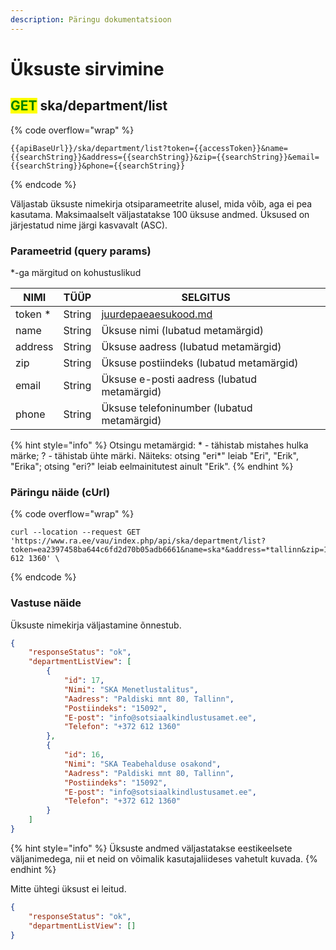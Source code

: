 ```yaml
---
description: Päringu dokumentatsioon
---
```


# Üksuste sirvimine

## <mark style="color:green;">GET</mark> ska/department/list

{% code overflow="wrap" %}
```
{{apiBaseUrl}}/ska/department/list?token={{accessToken}}&name={{searchString}}&address={{searchString}}&zip={{searchString}}&email={{searchString}}&phone={{searchString}}
```
{% endcode %}

Väljastab üksuste nimekirja otsiparameetrite alusel, mida võib, aga ei pea kasutama. Maksimaalselt väljastatakse 100 üksuse andmed. Üksused on järjestatud nime järgi kasvavalt (ASC).

### Parameetrid (query params)

\*-ga märgitud on kohustuslikud

| NIMI     | TÜÜP    | SELGITUS                                                     |   |
| -------- | ------- | ------------------------------------------------------------ | - |
| token \* | String  | [juurdepaeaesukood.md](../../juurdepaeaesukood.md "mention") |   |
| name     | String  | Üksuse nimi (lubatud metamärgid)                             |   |
| address  | String  | Üksuse aadress (lubatud metamärgid)                          |   |
| zip      | String  | Üksuse postiindeks (lubatud metamärgid)                      |   |
| email    | String  | Üksuse e-posti aadress (lubatud metamärgid)                  |   |
| phone    | String  | Üksuse telefoninumber (lubatud metamärgid)                   |   |

{% hint style="info" %}
Otsingu metamärgid: \* - tähistab mistahes hulka märke; ? - tähistab ühte märki. Näiteks: otsing "eri\*" leiab "Eri", "Erik", "Erika"; otsing "eri?" leiab eelmainitutest ainult "Erik".
{% endhint %}

### Päringu näide (cUrl)

{% code overflow="wrap" %}
```shell
curl --location --request GET 'https://www.ra.ee/vau/index.php/api/ska/department/list?token=ea2397458ba644c6fd2d70b05adb6661&name=ska*&address=*tallinn&zip=15092&email=info@*&phone=???? 612 1360' \
```
{% endcode %}

### Vastuse näide

Üksuste nimekirja väljastamine õnnestub.

```json
{
    "responseStatus": "ok",
    "departmentListView": [
        {
            "id": 17,
            "Nimi": "SKA Menetlustalitus",
            "Aadress": "Paldiski mnt 80, Tallinn",
            "Postiindeks": "15092",
            "E-post": "info@sotsiaalkindlustusamet.ee",
            "Telefon": "+372 612 1360"
        },
        {
            "id": 16,
            "Nimi": "SKA Teabehalduse osakond",
            "Aadress": "Paldiski mnt 80, Tallinn",
            "Postiindeks": "15092",
            "E-post": "info@sotsiaalkindlustusamet.ee",
            "Telefon": "+372 612 1360"
        }
    ]
}
```

{% hint style="info" %}
Üksuste andmed väljastatakse eestikeelsete väljanimedega, nii et neid on võimalik kasutajaliideses vahetult kuvada.
{% endhint %}

Mitte ühtegi üksust ei leitud.

```json
{
    "responseStatus": "ok",
    "departmentListView": []
}
```
